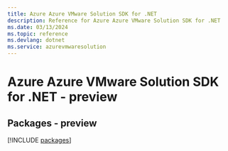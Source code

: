 ```yaml
---
title: Azure Azure VMware Solution SDK for .NET
description: Reference for Azure Azure VMware Solution SDK for .NET
ms.date: 03/13/2024
ms.topic: reference
ms.devlang: dotnet
ms.service: azurevmwaresolution
---
```

# Azure Azure VMware Solution SDK for .NET - preview
## Packages - preview
[!INCLUDE [packages](azure-vmware-solution-index.md)]